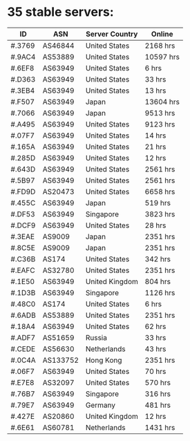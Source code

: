 # 35 stable servers:

| ID | ASN | Server Country | Online |
| ------ | ------ | ------ | ------ |
| #.3769 | AS46844 | United States | 2168 hrs |
| #.9AC4 | AS53889 | United States | 10597 hrs |
| #.6EF8 | AS63949 | United States | 6 hrs |
| #.D363 | AS63949 | United States | 33 hrs |
| #.3EB4 | AS63949 | United States | 13 hrs |
| #.F507 | AS63949 | Japan | 13604 hrs |
| #.7066 | AS63949 | Japan | 9513 hrs |
| #.A495 | AS63949 | United States | 9123 hrs |
| #.07F7 | AS63949 | United States | 14 hrs |
| #.165A | AS63949 | United States | 21 hrs |
| #.285D | AS63949 | United States | 12 hrs |
| #.643D | AS63949 | United States | 2561 hrs |
| #.5B97 | AS63949 | United States | 2561 hrs |
| #.FD9D | AS20473 | United States | 6658 hrs |
| #.455C | AS63949 | Japan | 519 hrs |
| #.DF53 | AS63949 | Singapore | 3823 hrs |
| #.DCF9 | AS63949 | United States | 28 hrs |
| #.3EAE | AS9009 | Japan | 2351 hrs |
| #.8C5E | AS9009 | Japan | 2351 hrs |
| #.C36B | AS174 | United States | 342 hrs |
| #.EAFC | AS32780 | United States | 2351 hrs |
| #.1E50 | AS63949 | United Kingdom | 804 hrs |
| #.1D3B | AS63949 | Singapore | 1126 hrs |
| #.48C0 | AS174 | United States | 6 hrs |
| #.6ADB | AS53889 | United States | 2351 hrs |
| #.18A4 | AS63949 | United States | 62 hrs |
| #.ADF7 | AS51659 | Russia | 33 hrs |
| #.CEDE | AS56630 | Netherlands | 43 hrs |
| #.0C4A | AS133752 | Hong Kong | 2351 hrs |
| #.06F7 | AS63949 | United States | 70 hrs |
| #.E7E8 | AS32097 | United States | 570 hrs |
| #.76B7 | AS63949 | Singapore | 316 hrs |
| #.79E7 | AS63949 | Germany | 481 hrs |
| #.427E | AS20860 | United Kingdom | 12 hrs |
| #.6E61 | AS60781 | Netherlands | 1431 hrs |

